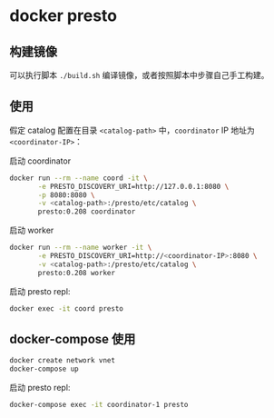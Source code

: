 docker presto
=============

构建镜像
------------

可以执行脚本 `./build.sh` 编译镜像，或者按照脚本中步骤自己手工构建。

使用
----

假定 catalog 配置在目录 `<catalog-path>` 中，`coordinator` IP 地址为 `<coordinator-IP>`：

启动 coordinator

```sh
docker run --rm --name coord -it \
       -e PRESTO_DISCOVERY_URI=http://127.0.0.1:8080 \
       -p 8080:8080 \
       -v <catalog-path>:/presto/etc/catalog \
       presto:0.208 coordinator
```

启动 worker

```sh
docker run --rm --name worker -it \
       -e PRESTO_DISCOVERY_URI=http://<coordinator-IP>:8080 \
       -v <catalog-path>:/presto/etc/catalog \
       presto:0.208 worker
```

启动 presto repl:

```sh
docker exec -it coord presto
```

docker-compose 使用
-------------------

```sh
docker create network vnet
docker-compose up
```

启动 presto repl:

```sh
docker-compose exec -it coordinator-1 presto
```
